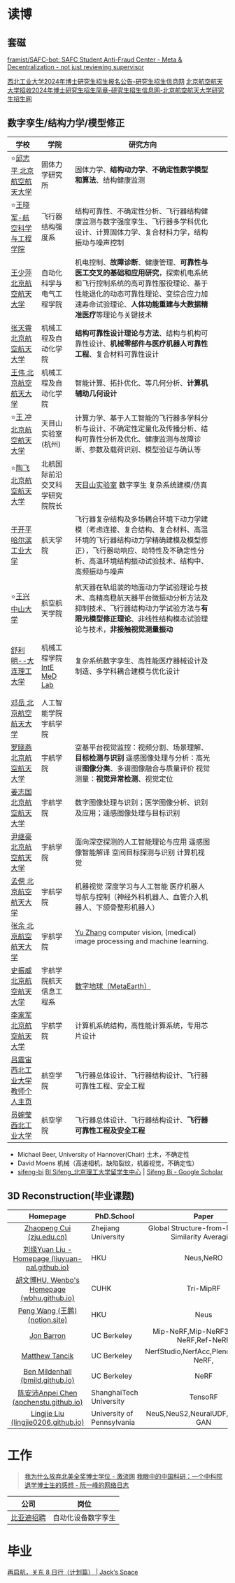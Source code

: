 # 读博

## 套磁

[framist/SAFC-bot: SAFC Student Anti-Fraud Center - Meta & Decentralization - not just reviewing supervisor](https://github.com/framist/SAFC-bot)

[西北工业大学2024年博士研究生招生报名公告-研究生招生信息网](https://yzb.nwpu.edu.cn/info/1179/8888.htm)
[北京航空航天大学招收2024年博士研究生招生简章-研究生招生信息网-北京航空航天大学研究生招生网](https://yzb.buaa.edu.cn/info/1002/3094.htm)

## 数字孪生/结构力学/模型修正

| 学校                                                                                                                 | 学院                                                     | 研究方向                                                                                                                   |     |     |
| ------------------------------------------------------------------------------------------------------------------ | ------------------------------------------------------ | ---------------------------------------------------------------------------------------------------------------------- | --- | --- |
| ⭐[邱志平 北京航空航天大学](https://www.buaa.edu.cn/info/1569/1619.htm)                                                        | 固体力学研究所                                                | 固体力学、**结构动力学**、**不确定性数学模型和算法**、结构健康监测                                                                                  |     |     |
| ⭐[王晓军-航空科学与工程学院](https://www.ase.buaa.edu.cn/new/ysxq.jsp?urltype=news.NewsContentUrl&wbtreeid=1079&wbnewsid=9919) | 飞行器结构强度系                                               | 结构可靠性、不确定性分析、飞行器结构健康监测与数字强度孪生、飞行器多学科优化设计、计算固体力学、复合材料力学，结构振动与噪声控制                                                       |     |     |
| [王少萍 北京航空航天大学](https://shi.buaa.edu.cn/wangshaoping/zh_CN/index.htm)                                               | 自动化科学与电气工程学院                                           | 机电控制、**故障诊断**、健康管理、**可靠性与医工交叉的基础和应用研究**，探索机电系统和飞行控制系统的高可靠性服役理论、基于性能退化的动态可靠性理论、变综合应力加速寿命试验理论、**人体功能重建与大数据精准医疗**等理论与关键技术 |     |     |
| [张天霄 北京航空航天大学](http://www.me.buaa.edu.cn/info/1071/5367.htm)                                                       | 机械工程及自动化学院                                             | **结构可靠性设计理论与方法**、结构与机构可靠性设计、**机械零部件与医疗机器人可靠性工程**、复合材料可靠性设计                                                             |     |     |
| [王伟 北京航空航天大学](https://shi.buaa.edu.cn/publius/zh_CN/index/10805/list/index.htm)                                    | 机械工程及自动化学院                                             | 智能计算、拓扑优化、等几何分析、**计算机辅助几何设计**                                                                                          |     |     |
| ⭐[王 冲 北京航空航天大学](https://www.tmslab.cn/info/1421/2731.htm)                                                          | 天目山实验室(杭州)                                             | 计算力学、基于人工智能的飞行器多学科分析与设计、不确定性定量化及传播分析、结构可靠性分析及优化、健康监测与故障诊断、参数及载荷识别、模型验证与确认等                                             |     |     |
| ⭐[陶飞 北京航空航天大学](https://shi.buaa.edu.cn/taofei/zh_CN/index.htm)                                                     | 北航国际前沿交叉科学研究院院长                                        | [天目山实验室](https://www.tmslab.cn/index.htm) 数字孪生 复杂系统建模/仿真                                                               |     |     |
| [于开平 哈尔滨工业大学](https://homepage.hit.edu.cn/yukaiping)                                                               | 航天学院                                                   | 飞行器复杂结构及多场耦合环境下动力学建模（考虑连接、复合结构、复合材料、高温环境的飞行器结构动力学精确建模及模型修正），飞行器动响应、动特性及不确定性分析、高温环境结构振动试验技术、结构中、高频振动与噪声                 |     |     |
|                                                                                                                    |                                                        |                                                                                                                        |     |     |
| ⭐[王兴 中山大学](https://saa.sysu.edu.cn/teacher/347)                                                                    | 航空航天学院                                                 | 航天器在轨组装的地面动力学试验理论与技术、高精高稳航天器平台微振动分析方法及抑制技术、飞行器结构动力学试验方法与**有限元模型修正理论**、非线性结构模态试验理论与技术，**非接触视觉测量振动**                     |     |     |
|                                                                                                                    |                                                        |                                                                                                                        |     |     |
|                                                                                                                    |                                                        |                                                                                                                        |     |     |
| [舒利明--大连理工大学](http://faculty.dlut.edu.cn/shuliming/zh_CN/zsxx/1144700/list/index.htm)                              | 机械工程学院[IntE MeD Lab](https://intelab-dlut.github.io//) | 复杂系统数字孪生、高性能医疗器械设计及制造、多学科耦合建模与优化设计                                                                                     |     |     |
|                                                                                                                    |                                                        |                                                                                                                        |     |     |
|                                                                                                                    |                                                        |                                                                                                                        |     |     |
| [邓岳 北京航空航天大学](https://shi.buaa.edu.cn/yuedeng/zh_CN/index.htm)                                                     | 人工智能学院 宇航学院                                            |                                                                                                                        |     |     |
| [罗晓燕 北京航空航天大学](https://shi.buaa.edu.cn/luoxiaoyan/zh_CN/index.htm)                                                 | 宇航学院                                                   | 空基平台视觉监控：视频分割、场景理解、**目标检测与识别** 遥感图像处理与分析：高光谱**图像分类**、多谱图像融合与质量评价  视觉测量：**视觉异常检测**、视觉定位                                 |     |     |
| [姜志国 北京航空航天大学](http://www.sa.buaa.edu.cn/info/1153/6813.htm)                                                       | 宇航学院                                                   | 数字图像处理与识别；医学图像分析、识别及应用；遥感图像处理与目标识别                                                                                     |     |     |
| [尹继豪 北京航空航天大学](https://shi.buaa.edu.cn/JihaoYin/zh_CN/index.htm)                                                   | 宇航学院                                                   | 面向深空探测的人工智能理论与应用 遥感图像智能解译 空间目标探测与识别 计算机视觉                                                                              |     |     |
| [孟偲 北京航空航天大学](https://shi.buaa.edu.cn/Tsai/zh_CN/index.htm)                                                        | 宇航学院                                                   | 机器视觉 深度学习与人工智能 医疗机器人导航与控制（神经外科机器人、血管介入机器人、下颌骨整形机器人）                                                                    |     |     |
| [张余 北京航空航天大学](https://shi.buaa.edu.cn/uzeful)                                                                      | 宇航学院                                                   | [Yu Zhang](https://uzeful.github.io/) computer vision, (medical) image processing and machine learning.<br><br>        |     |     |
| [史振威 北京航空航天大学](https://shi.buaa.edu.cn/Levir/zh_CN/index.htm)                                                      | 宇航学院航天信息工程系                                            | [数字地球（MetaEarth）](https://mp.weixin.qq.com/s/lRD4mApYw1GkbGs0PAirLQ)                                                   |     |     |
| [李家军 北京航空航天大学](https://shi.buaa.edu.cn/lijiajun/zh_CN/index.htm)                                                   | 宇航学院                                                   | 计算机系统结构，高性能计算系统，专用芯片设计                                                                                                 |     |     |
| [吕震宙 西北工业大学教师个人主页](https://teacher.nwpu.edu.cn/m/1993000114)                                                       | 航空学院                                                   | 飞行器总体设计、飞行器结构设计、飞行器可靠性工程、安全工程                                                                                          |     |     |
| [员婉莹 西北工业大学](https://teacher.nwpu.edu.cn/wanyingyun.html)                                                          | 航空学院                                                   | 飞行器总体设计、飞行器结构设计、**飞行器可靠性工程及安全工程**                                                                                      |     |     |


- Michael Beer, University of Hannover(Chair) 土木，不确定性
- David Moens 机械（高速相机，缺陷裂纹，机器视觉，不确定性）
- [sifeng-bi](https://pureportal.strath.ac.uk/en/persons/sifeng-bi) [BI Sifeng_北京理工大学留学生中心](https://isc.bit.edu.cn/schools/ae/knowingprofessors/abb4a9fee94d427f9fb572b1cf71b018.htm) | [‪Sifeng Bi‬ - ‪Google Scholar‬](https://scholar.google.com/citations?hl=nl&user=kt29JpQAAAAJ&view_op=list_works&citft=1&citft=2&citft=3&email_for_op=yuanqi053%40gmail.com&sortby=pubdate)


## 3D Reconstruction(毕业课题)

|                                                    Homepage                                                     | PhD.School                 |                        Paper                         |
| :-------------------------------------------------------------------------------------------------------------: | -------------------------- | :--------------------------------------------------: |
|                       [Zhaopeng Cui (zju.edu.cn)](http://www.cad.zju.edu.cn/home/zhpcui/)                       | Zhejiang University        | Global Structure-from-Motion by Similarity Averaging |
|                 [刘缘Yuan Liu - Homepage (liuyuan-pal.github.io)](https://liuyuan-pal.github.io/)                 | HKU                        |                      Neus,NeRO                       |
|                       [胡文博HU, Wenbo's Homepage (wbhu.github.io)](https://wbhu.github.io/)                       | CUHK                       |                      Tri-MipRF                       |
| [Peng Wang (王鹏) (notion.site)](https://quartz-khaan-c6f.notion.site/Peng-Wang-0ab0a2521ecf40f5836581770c14219c) | HKU                        |                         Neus                         |
|                                      [Jon Barron](https://jonbarron.info/)                                      | UC Berkeley                |        Mip-NeRF,Mip-NeRF360,Zip-NeRF,Ref-NeRF        |
|                                [Matthew Tancik](https://www.matthewtancik.com/)                                 | UC Berkeley                |        NerfStudio,NerfAcc,Plenoxels,Mip-NeRF,        |
|                          [Ben Mildenhall (bmild.github.io)](https://bmild.github.io/)                           | UC Berkeley                |                         NeRF                         |
|                       [陈安沛Anpei Chen (apchenstu.github.io)](https://apchenstu.github.io/)                       | ShanghaiTech University    |                       TensoRF                        |
|                      [Lingjie Liu (lingjie0206.github.io)](https://lingjie0206.github.io/)                      | University of Pennsylvania |          NeuS,NeuS2,NeuralUDF,Drag Your GAN          |

# 工作

> [我为什么放弃北美全奖博士学位 - 激流网](https://jiliuwang.net/archives/55682)
> [我眼中的中国科研：一个中科院退学博士生的感想 - 阮一峰的网络日志](https://www.ruanyifeng.com/blog/2010/07/my_thoughts_on_china_scientific_research.html)



| 公司                                                                                     | 岗位        |
| -------------------------------------------------------------------------------------- | --------- |
| [比亚迪招聘](https://job.byd.com/portal/pc/#/school/schoolSangfor?1wdfb1LbMwhz4TymXhCJbg==) | 自动化设备数字孪生 |


# 毕业


[再启航，关东 8 日行（计划篇） | Jack‘s Space](https://veryjack.com/life/travel-plan-for-tokyo/)




















